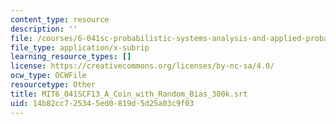 ```yaml
---
content_type: resource
description: ''
file: /courses/6-041sc-probabilistic-systems-analysis-and-applied-probability-fall-2013/14b82cc725345ed0819d5d25a03c9f03_MIT6_041SCF13_A_Coin_with_Random_Bias_300k.vtt
file_type: application/x-subrip
learning_resource_types: []
license: https://creativecommons.org/licenses/by-nc-sa/4.0/
ocw_type: OCWFile
resourcetype: Other
title: MIT6_041SCF13_A_Coin_with_Random_Bias_300k.srt
uid: 14b82cc7-2534-5ed0-819d-5d25a03c9f03
---
```

